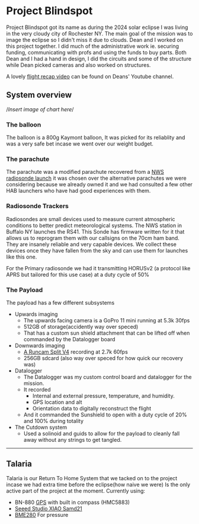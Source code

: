 # Project Blindspot
Project Blindspot got its name as during the 2024 solar eclipse I was living in the very cloudy city of Rochester NY. The main goal of the mission was to image the eclipse so I didn't miss it due to clouds. Dean and I worked on this project together. I did much of the administrative work ie. securing funding, communicating with profs and using the funds to buy parts. Both Dean and I had a hand in design, I did the circuits and some of the structure while Dean picked cameras and also worked on structures.

A lovely [flight recap video](https://www.youtube.com/watch?v=tN8dJ-07hHI) can be found on  Deans' Youtube channel.

## System overview

/*Insert image of chart here*/


### The balloon
The balloon is a 800g Kaymont balloon, It was picked for its reliablity and was a very safe bet incase we went over our weight budget.

### The parachute
The parachute was a modified parachute recovered from a [NWS radiosonde launch](https://www.weather.gov/upperair/radiosonde) it was chosen over the alternative parachutes we were considering because we already owned it and we had consulted a few other HAB launchers who have had good experiences with them.


### Radiosonde Trackers
Radiosondes are small devices used to measure current atmospheric conditions to better predict meteorological systems. The NWS station in Buffalo NY launches the RS41. This Sonde has firmware written for it that allows us to reprogram them with our callsigns on the 70cm ham band. They are insanely reliable and very capable devices. We collect these devices once they have fallen from the sky and can use them for launches like this one. 

For the Primary radiosonde we had it transmitting HORUSv2 (a protocol like APRS but tailored for this use case) at a duty cycle of 50%

### The Payload
The payload has a few different subsystems
- Upwards imaging
	- The upwards facing camera is a GoPro 11 mini running at 5.3k 30fps
	- 512GB of storage(accidently way over speced)
	- That has a custom sun shield attachment that can be lifted off when commanded by the Datalogger board
- Downwards imaging
    - [A Runcam Split V4](https://shop.runcam.com/runcam-split-4-v2/) recording at 2.7k 60fps
    - 256GB sdcard (also way over speced for how quick our recovery was)
- Datalogger
	- The Datalogger was my custom control board and datalogger for the mission. 
	- It recorded 
		- Internal and external pressure, temperature, and humidity.
		- GPS location and alt
		- Orientation data to digitally reconstruct the flight
	- And it commanded the Sunshield to open with a duty cycle of  20% and 100% during totality
- The Cutdown system
    - Used a solinoid and guids to allow for the payload to cleanly fall away without any strings to get tangled.


***

## Talaria
Talaria is our Return To Home System that we tacked on to the project incase we had extra time before the eclipse(how naive we were) Is the only active part of the project at the moment.
Currently using: 

- BN-880 [GPS](https://store.beitian.com/products/beitian-compass-qmc5883l-amp2-6-pix4-pixhawk-gnss-gps-glonass-dual-flight-control-gps-module-bn-880q?variant=44696120295711)  with built in compass (HMC5883)
- [Seeed Studio XIAO Samd21](https://wiki.seeedstudio.com/Seeeduino-XIAO/)
- [BME280](https://www.adafruit.com/product/2652) For pressure 

